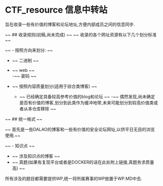 # CTF_resource 信息中转站
旨在收录一些有价值的博客和论坛地址,方便内部成员之间的信息同步.

~~ ## 收录规则(初稿,尚未完成) ~~
~~ 收录的各个网址资源有以下几个划分标准 ~~

~~ - 按照方向来划分: ~~
  - ~~ 二进制 ~~
  - ~~ web ~~  
  -~~ 密码 ~~
  
- ~~ 按照内容质量划分(适用于综合类博客) ~~
  - ~~ 已经确定具备较高参考价值的blog和论坛 ~~
  -~~  偶然发现,尚未确定是否有价值的博客,划分到此类作为缓冲地带,未来可能划分到较高价值类或者从本仓库移除 ~~


~~ ## 统一格式 ~~

~~ 首先是一些DALAO的博客和一些有价值的安全论坛网址,以供平日无目的浏览使用.~~

~~ - 知识点 ~~
  - ~~ 涉及知识点的博客 ~~
  - ~~ 真题(如果有复现平台或者是DOCKER的话在此处附上链接,真题务求质量高) ~~

所有涉及的题目都需要提供WP,统一将所属赛事的WP放置于WP.MD中去.
